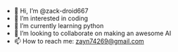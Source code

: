 - 👋 Hi, I’m @zack-droid667
- 👀 I’m interested in coding
- 🌱 I’m currently learning python
- 💞️ I’m looking to collaborate on making an awesome AI
- 📫 How to reach me: zayn74269@gmail.com

<!---
zack-droid667/zack-droid667 is a ✨ special ✨ repository because its `README.md` (this file) appears on your GitHub profile.
You can click the Preview link to take a look at your changes.
--->
